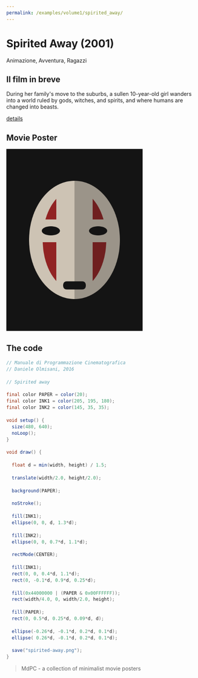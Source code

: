 ```yaml
---
permalink: /examples/volume1/spirited_away/
---
```

# Spirited Away (2001)

Animazione, Avventura, Ragazzi

## Il film in breve
During her family's move to the suburbs, a sullen 10-year-old girl wanders into a world ruled by gods, witches, and spirits, and where humans are changed into beasts.

[details](https://www.imdb.com/title/tt0245429/)

## Movie Poster
<img src="spirited-away.png"  width="360px" title="Spirited Away">


## The code
```java
// Manuale di Programmazione Cinematografica
// Daniele Olmisani, 2016

// Spirited away

final color PAPER = color(20);
final color INK1 = color(205, 195, 180);
final color INK2 = color(145, 35, 35);

void setup() {
  size(480, 640);
  noLoop();
}

void draw() {
  
  float d = min(width, height) / 1.5;
  
  translate(width/2.0, height/2.0);
  
  background(PAPER);
  
  noStroke();
  
  fill(INK1);
  ellipse(0, 0, d, 1.3*d);
  
  fill(INK2);
  ellipse(0, 0, 0.7*d, 1.1*d);
  
  rectMode(CENTER);
  
  fill(INK1);
  rect(0, 0, 0.4*d, 1.1*d);
  rect(0, -0.1*d, 0.9*d, 0.25*d);
  
  fill(0x44000000 | (PAPER & 0x00FFFFFF));
  rect(width/4.0, 0, width/2.0, height);
  
  fill(PAPER);
  rect(0, 0.5*d, 0.25*d, 0.09*d, d);
  
  ellipse(-0.26*d, -0.1*d, 0.2*d, 0.1*d);
  ellipse( 0.26*d, -0.1*d, 0.2*d, 0.1*d);
  
  save("spirited-away.png");
}
```

> MdPC - a collection of minimalist movie posters
